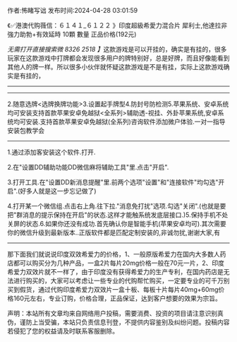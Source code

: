 <p>作者:怖睹写诎 发布时间:2024-04-28 03:01:59</p>
<p>《✅港澳代购薇信：６１４１_６１２２ 》印度超級希愛力混合片 犀利士,他達拉非 強力助勃+有效延時 10顆 數量 正品价格(192元) </p>
									<p><em>无需打开直接搜索微 8326 2518 】</em>这款游戏是可以开挂的，确实是有挂的，很多玩家在这款游戏中打牌都会发现很多用户的牌特别好，总是好牌，而且好像能看到其他人的牌一样。所以很多小伙伴就怀疑这款游戏是不是有挂，实际上这款游戏确实是有挂的，  </p><hr><p> </p><p>  </p><hr><p></>2.随意选牌&lt;选牌换牌功能&gt;3.设置起手牌型4.防封号防检测5.苹果系统、安卓系统均可安装支持首款苹果安卓免越狱&lt;全系列&gt;辅助透-视挂、外卦苹果系统,安卓系统均可安装.支持首款苹果安卓免越狱(全系列)咨询软件添加微户体验.一对一指导安装包教学会   </p><p>  </p><hr><p>1.通过添加客安装这个软件.打开.    </p><p>2.在"设置DD辅助功能DD微信麻将辅助工具"里.点击"开启".   </p><p>3.打开工具.在"设置DD新消息提醒"里.前两个选项"设置"和"连接软件"均勾选"开启".(好多人就是这一步忘记做了)   </p><p>4.打开某一个微信组.点击右上角.往下拉."消息免打扰"选项.勾选"关闭".(也就是要把"群消息的提示保持在开启"的状态.这样才能触系统发底层接口.)5.保持手机不处关屏的状态.6.如果你还没有成功.首先确认你是智能手机(苹果安卓均可).其次需要你的微信升级到最新版本..正版软件都是匹配定制安装的,非诚勿扰,谢谢大家,有   </p><hr><p>那下面我们就说说印度双效希爱力的价格，1、一般原版希爱力在国内大多数人药店都可以购买分为几种产品，一盒2片每片20mg价格一般在70元一片，2、印度希爱力双效片就不一样了，由于印度没有获得希爱力的生产专利，在国内药店是无法进行购买的，大家可以考虑让一些专业的代购帮忙购买，一定要专业的可千万别买到假货，通过代购印度希爱力双效片一盒十板、每板十片每片40mg+60mg价格160元左右，专业订购，价格合理，正品保证，达到客户想要的效果为宗旨。</p>				声明：本站所有文章均来自网络用户投稿，需要消费、投资的项目请注意识别真伪，谨防上当受骗，本站只负责信息刊登，不提供内容鉴别及纠纷问题。投稿内容若侵犯了您的权益请及时联系客服删除。				
